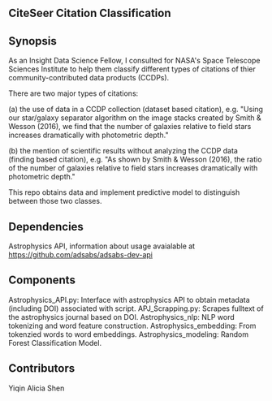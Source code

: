 
## CiteSeer Citation Classification

## Synopsis

As an Insight Data Science Fellow, I consulted for NASA's Space Telescope Sciences Institute to help them classify different types of citations of thier community-contributed data products (CCDPs). 

There are two major types of citations:

(a) the use of data in a CCDP collection (dataset based citation), e.g. "Using our star/galaxy separator algorithm on the image stacks created by Smith & Wesson (2016), we find that the number of galaxies relative to field stars increases dramatically with photometric depth."

(b) the mention of scientific results without analyzing the CCDP data (finding based citation), e.g. "As shown by Smith & Wesson (2016), the ratio of the number of galaxies relative to field stars increases dramatically with photometric depth." 

This repo obtains data and implement predictive model to distinguish between those two classes.

## Dependencies

Astrophysics API, information about usage avaialable at https://github.com/adsabs/adsabs-dev-api

## Components

Astrophysics_API.py: Interface with astrophysics API to obtain metadata (including DOI) associated with script.
APJ_Scrapping.py: Scrapes fulltext of the astrophysics journal based on DOI.
Astrophysics_nlp: NLP word tokenizing and word feature construction.
Astrophysics_embedding: From tokenzied words to word embeddings.
Astrophysics_modeling: Random Forest Classification Model.

## Contributors

Yiqin Alicia Shen






